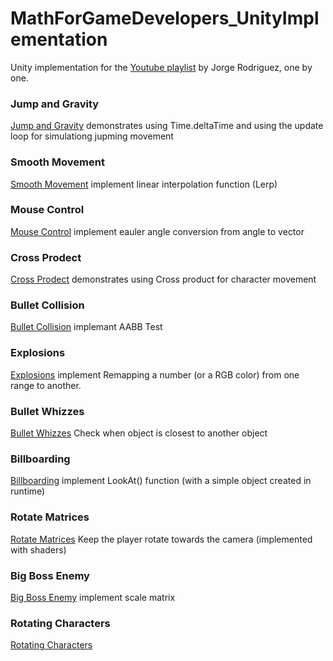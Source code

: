 # MathForGameDevelopers_UnityImplementation

Unity implementation for the [Youtube playlist](https://www.youtube.com/playlist?list=PLW3Zl3wyJwWOpdhYedlD-yCB7WQoHf-My) by Jorge Rodriguez, one by one. 

### Jump and Gravity
[Jump and Gravity](/Assets/1%20jump%20and%20Gravity/) demonstrates using Time.deltaTime and using the update loop for simulationg jupming movement


### Smooth Movement
[Smooth Movement](/Assets/2%20Smooth%20Movement/) implement linear interpolation function (Lerp)

### Mouse Control
[Mouse Control](/Assets/3%20Mouse%20Control/) implement eauler angle conversion from angle to vector


### Cross Prodect
[Cross Prodect](/Assets/4%20Cross%20Prodect/) demonstrates using Cross product for character movement


### Bullet Collision
[Bullet Collision](/Assets/5%20Bullet%20Collision/) implemant AABB Test

### Explosions
[Explosions](/Assets/6%20Explosions/) implement Remapping a number (or a RGB color) from one range to another. 

### Bullet Whizzes
[Bullet Whizzes](/Assets/7%20Bullet%20Whizzes/) Check when object is closest to another object

### Billboarding
[Billboarding](/Assets/8%20Billboarding/) implement LookAt() function (with a simple object created in runtime)

### Rotate Matrices
[Rotate Matrices](/Assets/9%20Rotate%20Matrices/) Keep the player rotate towards the camera (implemented with shaders)

### Big Boss Enemy
[Big Boss Enemy](10%20Big%20Boss%20Enemy) implement scale matrix

### Rotating Characters
[Rotating Characters](11%20Rotating%20Characters)
